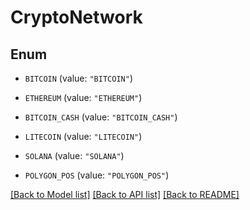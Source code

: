 # CryptoNetwork

## Enum


* `BITCOIN` (value: `"BITCOIN"`)

* `ETHEREUM` (value: `"ETHEREUM"`)

* `BITCOIN_CASH` (value: `"BITCOIN_CASH"`)

* `LITECOIN` (value: `"LITECOIN"`)

* `SOLANA` (value: `"SOLANA"`)

* `POLYGON_POS` (value: `"POLYGON_POS"`)


[[Back to Model list]](../README.md#documentation-for-models) [[Back to API list]](../README.md#documentation-for-api-endpoints) [[Back to README]](../README.md)


